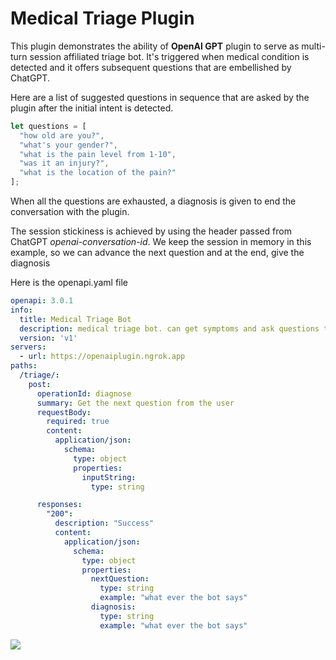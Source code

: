 # Medical Triage Plugin 

This plugin demonstrates the ability of **OpenAI GPT** plugin to serve as multi-turn session affiliated triage bot. It's triggered when medical condition is detected and it offers subsequent questions that are embellished by ChatGPT. 

Here are a list of suggested questions in sequence that are asked by the plugin after the initial intent is detected.

```javascript
let questions = [
  "how old are you?",
  "what's your gender?",
  "what is the pain level from 1-10",
  "was it an injury?",
  "what is the location of the pain?"
];
```

When all the questions are exhausted, a diagnosis is given to end the conversation with the plugin.

The session stickiness is achieved by using the header passed from ChatGPT *openai-conversation-id*. We keep the session in memory in this example, so we can advance the next question and at the end, give the diagnosis

Here is the openapi.yaml file

```yaml
openapi: 3.0.1
info:
  title: Medical Triage Bot
  description: medical triage bot. can get symptoms and ask questions to narrow the diagnosis. Can also accept answers such as 'yes' or 'no' to narrow the diagnosis..
  version: 'v1'
servers:
  - url: https://openaiplugin.ngrok.app
paths:
  /triage/:
    post:
      operationId: diagnose
      summary: Get the next question from the user
      requestBody:
        required: true
        content:
          application/json:
            schema:
              type: object
              properties:
                inputString:
                  type: string                  

      responses:
        "200":
          description: "Success"
          content:
            application/json:
              schema:
                type: object
                properties:
                  nextQuestion:
                    type: string
                    example: "what ever the bot says"
                  diagnosis:
                    type: string
                    example: "what ever the bot says"
```


![](https://github.com/arieschwartzman/openaiplugin-triage/blob/main/triageplugin.gif)
